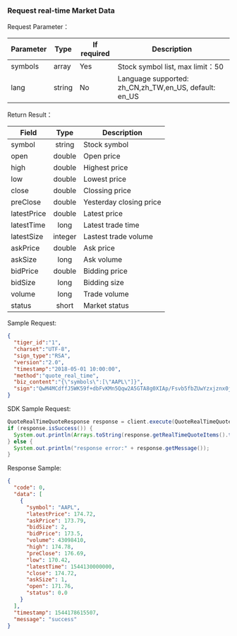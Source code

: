 ### Request real-time Market Data

Request Parameter：

 Parameter | Type   | If required | Description                              
--- | --- | --- | ---
symbols|array|Yes|Stock symbol list, max limit：50
lang|string|No|Language supported: zh_CN,zh_TW,en_US, default: en_US

Return Result：

Field | Type | Description 
--- | :-: | ---
symbol | string| Stock symbol 
open | double| Open price 
high | double| Highest price 
low | double| Lowest price 
close | double | Clossing price 
preClose| double| Yesterday closing price 
latestPrice | double | Latest price 
latestTime | long | Latest trade time 
latestSize | integer | Lastest trade volume 
askPrice| double | Ask price 
askSize| long | Ask volume 
bidPrice| double | Bidding price 
bidSize| long | Bidding size 
volume | long | Trade volume 
status | short | Market status 

Sample Request:
```json
{
  "tiger_id":"1",
  "charset":"UTF-8",
  "sign_type":"RSA",
  "version":"2.0",
  "timestamp":"2018-05-01 10:00:00",
  "method":"quote_real_time",
  "biz_content":"{\"symbols\":[\"AAPL\"]}",
  "sign":"QwM4MCdffJ5WK59f+dbFvKMn5Qqw2A5GTA8g0XIAp/Fsvb5fbZUwYzxjznx0jO7VO9Npbzd+ywR6VrMz4liblTMPGDvDnPJP0rGUVF+xbj/3MBr3vFZ25XheyjfHIpP6f+qhNkn9KdFsviohZAWeplkYjV+OyxwMQmpnkP/vll4="
}
```

SDK Sample Request:

```java
QuoteRealTimeQuoteResponse response = client.execute(QuoteRealTimeQuoteRequest.newRequest(List.of("AAPL")));
if (response.isSuccess()) {
  System.out.println(Arrays.toString(response.getRealTimeQuoteItems().toArray()));
} else {
  System.out.println("response error:" + response.getMessage());
}
```

Response Sample:
```json    
{
  "code": 0,
  "data": [
    {
      "symbol": "AAPL",
      "latestPrice": 174.72,
      "askPrice": 173.79,
      "bidSize": 2,
      "bidPrice": 173.5,
      "volume": 43098410,
      "high": 174.78,
      "preClose": 176.69,
      "low": 170.42,
      "latestTime": 1544130000000,
      "close": 174.72,
      "askSize": 1,
      "open": 171.76,
      "status": 0.0
    }
  ],
  "timestamp": 1544178615507,
  "message": "success"
}
```
